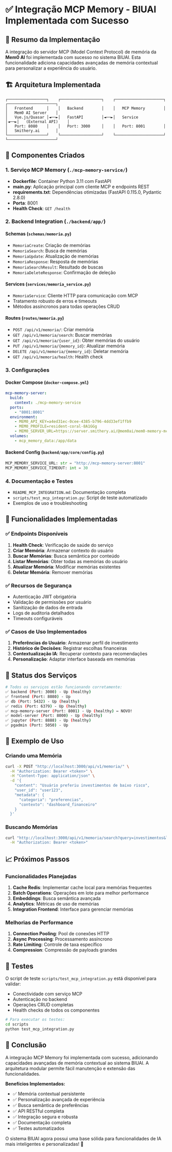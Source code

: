 # ✅ Integração MCP Memory - BIUAI Implementada com Sucesso

## 🎯 Resumo da Implementação

A integração do servidor MCP (Model Context Protocol) de memória da **Mem0 AI** foi implementada com sucesso no sistema BIUAI. Esta funcionalidade adiciona capacidades avançadas de memória contextual para personalizar a experiência do usuário.

## 🏗️ Arquitetura Implementada

```
┌─────────────────┐    ┌──────────────────┐    ┌─────────────────────┐    ┌─────────────────────┐
│   Frontend      │    │   Backend        │    │   MCP Memory        │    │   Mem0 AI Server    │
│   Vue.js/Quasar │◄──►│   FastAPI        │◄──►│   Service           │◄──►│   (External API)    │
│   Port: 8080    │    │   Port: 3000     │    │   Port: 8001        │    │   Smithery.ai       │
└─────────────────┘    └──────────────────┘    └─────────────────────┘    └─────────────────────┘
```

## 📂 Componentes Criados

### 1. **Serviço MCP Memory** (`./mcp-memory-service/`)
- **Dockerfile**: Container Python 3.11 com FastAPI
- **main.py**: Aplicação principal com cliente MCP e endpoints REST
- **requirements.txt**: Dependências otimizadas (FastAPI 0.115.0, Pydantic 2.8.0)
- **Porta**: 8001
- **Health Check**: `GET /health`

### 2. **Backend Integration** (`./backend/app/`)
#### Schemas (`schemas/memoria.py`)
- `MemoriaCreate`: Criação de memórias
- `MemoriaSearch`: Busca de memórias  
- `MemoriaUpdate`: Atualização de memórias
- `MemoriaResponse`: Resposta de memórias
- `MemoriaSearchResult`: Resultado de buscas
- `MemoriaDeleteResponse`: Confirmação de deleção

#### Services (`services/memoria_service.py`)
- `MemoriaService`: Cliente HTTP para comunicação com MCP
- Tratamento robusto de erros e timeouts
- Métodos assíncronos para todas operações CRUD

#### Routes (`routes/memoria.py`)
- `POST /api/v1/memoria/`: Criar memória
- `GET /api/v1/memoria/search`: Buscar memórias
- `GET /api/v1/memoria/{user_id}`: Obter memórias do usuário
- `PUT /api/v1/memoria/{memory_id}`: Atualizar memória
- `DELETE /api/v1/memoria/{memory_id}`: Deletar memória
- `GET /api/v1/memoria/health`: Health check

### 3. **Configurações**
#### Docker Compose (`docker-compose.yml`)
```yaml
mcp-memory-server:
  build:
    context: ./mcp-memory-service
  ports:
    - "8001:8001"
  environment:
    - MEM0_API_KEY=a4ed31ec-0cee-4385-b796-4dd33ef1ffb9
    - MEM0_PROFILE=resident-coral-8A1GGg
    - MEM0_SERVER_URL=https://server.smithery.ai/@mem0ai/mem0-memory-mcp/mcp
  volumes:
    - mcp_memory_data:/app/data
```

#### Backend Config (`backend/app/core/config.py`)
```python
MCP_MEMORY_SERVICE_URL: str = "http://mcp-memory-server:8001"
MCP_MEMORY_SERVICE_TIMEOUT: int = 30
```

### 4. **Documentação e Testes**
- `README_MCP_INTEGRATION.md`: Documentação completa
- `scripts/test_mcp_integration.py`: Script de teste automatizado
- Exemplos de uso e troubleshooting

## 🚀 Funcionalidades Implementadas

### ✅ Endpoints Disponíveis
1. **Health Check**: Verificação de saúde do serviço
2. **Criar Memória**: Armazenar contexto do usuário
3. **Buscar Memórias**: Busca semântica por conteúdo
4. **Listar Memórias**: Obter todas as memórias do usuário
5. **Atualizar Memória**: Modificar memórias existentes
6. **Deletar Memória**: Remover memórias

### ✅ Recursos de Segurança
- Autenticação JWT obrigatória
- Validação de permissões por usuário
- Sanitização de dados de entrada
- Logs de auditoria detalhados
- Timeouts configuráveis

### ✅ Casos de Uso Implementados
1. **Preferências do Usuário**: Armazenar perfil de investimento
2. **Histórico de Decisões**: Registrar escolhas financeiras
3. **Contextualização IA**: Recuperar contexto para recomendações
4. **Personalização**: Adaptar interface baseada em memórias

## 🔧 Status dos Serviços

```bash
# Todos os serviços estão funcionando corretamente:
✅ backend (Port: 3000) - Up (healthy)
✅ frontend (Port: 8080) - Up  
✅ db (Port: 5432) - Up (healthy)
✅ redis (Port: 6379) - Up (healthy)
✅ mcp-memory-server (Port: 8001) - Up (healthy) ← NOVO!
✅ model-server (Port: 8000) - Up (healthy)
✅ jupyter (Port: 8888) - Up (healthy)  
✅ pgadmin (Port: 5050) - Up
```

## 🎯 Exemplo de Uso

### Criando uma Memória
```bash
curl -X POST "http://localhost:3000/api/v1/memoria/" \
  -H "Authorization: Bearer <token>" \
  -H "Content-Type: application/json" \
  -d '{
    "content": "Usuário preferiu investimentos de baixo risco",
    "user_id": "user123",
    "metadata": {
      "categoria": "preferencias",
      "contexto": "dashboard_financeiro"
    }
  }'
```

### Buscando Memórias
```bash
curl "http://localhost:3000/api/v1/memoria/search?query=investimentos&limit=10" \
  -H "Authorization: Bearer <token>"
```

## 📈 Próximos Passos

### Funcionalidades Planejadas
1. **Cache Redis**: Implementar cache local para memórias frequentes
2. **Batch Operations**: Operações em lote para melhor performance  
3. **Embeddings**: Busca semântica avançada
4. **Analytics**: Métricas de uso de memórias
5. **Integration Frontend**: Interface para gerenciar memórias

### Melhorias de Performance
1. **Connection Pooling**: Pool de conexões HTTP
2. **Async Processing**: Processamento assíncrono
3. **Rate Limiting**: Controle de taxa específico
4. **Compression**: Compressão de payloads grandes

## 🧪 Testes

O script de teste `scripts/test_mcp_integration.py` está disponível para validar:
- Conectividade com serviço MCP
- Autenticação no backend
- Operações CRUD completas
- Health checks de todos os componentes

```bash
# Para executar os testes:
cd scripts
python test_mcp_integration.py
```

## 🎉 Conclusão

A integração MCP Memory foi implementada com sucesso, adicionando capacidades avançadas de memória contextual ao sistema BIUAI. A arquitetura modular permite fácil manutenção e extensão das funcionalidades.

**Benefícios Implementados:**
- ✅ Memória contextual persistente
- ✅ Personalização avançada de experiência
- ✅ Busca semântica de preferências  
- ✅ API RESTful completa
- ✅ Integração segura e robusta
- ✅ Documentação completa
- ✅ Testes automatizados

O sistema BIUAI agora possui uma base sólida para funcionalidades de IA mais inteligentes e personalizadas! 🚀 